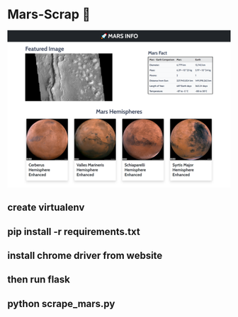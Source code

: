 # Mars-Scrap 🚀
![mars Scraper ](https://raw.githubusercontent.com/RaihanEXE99/Mars-Scrap/main/Mars%20Scraper.png)

## create virtualenv

## pip install -r requirements.txt

## install chrome driver from website

## then run flask

## python scrape_mars.py
